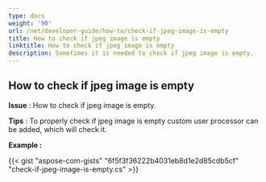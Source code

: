 ```yaml
---
type: docs
weight: '90'
url: /net/developer-guide/how-to/check-if-jpeg-image-is-empty
title: How to check if jpeg image is empty
linktitle: How to check if jpeg image is empty
description: Sometimes it is needed to check if jpeg image is empty.
---
```


**How to check if jpeg image is empty**
-----------------------------------------

**Issue** : How to check if jpeg image is empty.

**Tips** : To properly check if jpeg image is empty custom user processor can be added, which will check it.

**Example :**

{{< gist "aspose-com-gists" "6f5f3f36222b4031eb8d1e2d85cdb5cf" "check-if-jpeg-image-is-empty.cs" >}}
